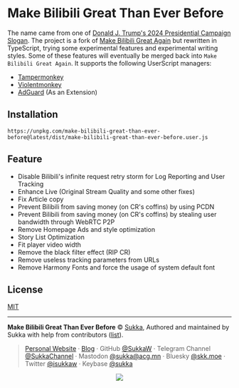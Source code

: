 # Make Bilibili Great Than Ever Before

The name came from one of [Donald J. Trump's 2024 Presidential Campaign Slogan](http://web.archive.org/web/20241213152433/https://www.npr.org/2024/06/20/g-s1-4833/trump-too-big-to-rig-drill-baby-swamp-the-vote-rally-maga-2024). The project is a fork of [Make Bilibili Great Again](https://greasyfork.org/en/scripts/415714-make-bilibili-great-again) but rewritten in TypeScript, trying some experimental features and experimental writing styles. Some of these features will eventually be merged back into `Make Bilibili Great Again`. It supports the following UserScript managers:

- [Tampermonkey](https://www.tampermonkey.net/)
- [Violentmonkey](https://violentmonkey.github.io/)
- [AdGuard](https://adguard.com/) (As an Extension)

## Installation

```
https://unpkg.com/make-bilibili-great-than-ever-before@latest/dist/make-bilibili-great-than-ever-before.user.js
```

## Feature

- Disable Bilibili's infinite request retry storm for Log Reporting and User Tracking
- Enhance Live (Original Stream Quality and some other fixes)
- Fix Article copy
- Prevent Bilibili from saving money (on CR's coffins) by using PCDN
- Prevent Bilibili from saving money (on CR's coffins) by stealing user bandwidth through WebRTC P2P
- Remove Homepage Ads and style optimization
- Story List Optimization
- Fit player video width
- Remove the black filter effect (RIP CR)
- Remove useless tracking parameters from URLs
- Remove Harmony Fonts and force the usage of system default font

## License

[MIT](./LICENSE)

----

**Make Bilibili Great Than Ever Before** © [Sukka](https://github.com/SukkaW), Authored and maintained by Sukka with help from contributors ([list](https://github.com/SukkaW/Make-Bilibili-Great-Than-Ever-Before/graphs/contributors)).

> [Personal Website](https://skk.moe) · [Blog](https://blog.skk.moe) · GitHub [@SukkaW](https://github.com/SukkaW) · Telegram Channel [@SukkaChannel](https://t.me/SukkaChannel) · Mastodon [@sukka@acg.mn](https://acg.mn/@sukka) · Bluesky [@skk.moe](https://bsky.app/profile/skk.moe) · Twitter [@isukkaw](https://twitter.com/isukkaw) · Keybase [@sukka](https://keybase.io/sukka)

<p align="center">
  <a href="https://github.com/sponsors/SukkaW/">
    <img src="https://sponsor.cdn.skk.moe/sponsors.svg"/>
  </a>
</p>
